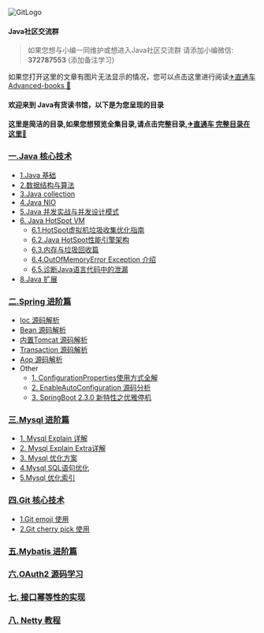 ![GitLogo](doc/logo/book.jpg)

#### Java社区交流群
> 如果您想与小编一同维护或想进入Java社区交流群 
> 请添加小编微信: **372787553** (添加备注学习)

如果您打开这里的文章有图片无法显示的情况，您可以点击这里进行阅读[✈直通车 Advanced-books 🌻](https://gitee.com/YangHaiJi/Advanced-books)

#### 欢迎来到 Java有货读书馆，以下是为您呈现的目录

#### 这里是简洁的目录,如果您想预览全集目录,请点击完整目录,[✈直通车 完整目录在这里🌻](完整目录.md)

### [一.Java 核心技术](note/java/README.md)

 - [1.Java 基础](note/java/base/README.md)
 - [2.数据结构与算法](note/java/datastructureAlgorithm/README.md)
 - [3.Java collection](note/java/collection/README.md)
 - [4.Java NIO](note/java/nio/README.md)    
 - [5.Java 并发实战与并发设计模式](note/java/concurrency/README.md)    
 - [6. Java HotSpot VM](note/java/jvm/README.md)
     - [6.1.HotSpot虚拟机垃圾收集优化指南](note/java/jvm/HotSpot/JavaHotSpotVM.md)
     - [6.2.Java HotSpot性能引擎架构](note/java/jvm/HotSpot/JavaHotSpot性能引擎架构.md)
     - [6.3.内存与垃圾回收篇](note/java/jvm/README.md)
     - [6.4.OutOfMemoryError Exception 介绍](note/java/jvm/StandardEditionTroubleshootingGuide/OutOfMemoryErrorException.md)    
     - [6.5.诊断Java语言代码中的泄漏](note/java/jvm/StandardEditionTroubleshootingGuide/DiagnoseLeaksinJavaLanguageCode.md)    
 - [8.Java 扩展 ](note/java/other/README.md)
### [二.Spring 进阶篇](note/spring/README.md)
 - [Ioc 源码解析](note/spring/book/ioc/README.md)
 - [Bean 源码解析](note/spring/book/bean/README.md)
 - [内置Tomcat 源码解析](note/spring/book/ioc/README.md)
 - [Transaction 源码解析](note/spring/book/transaction/README.md)
 - [Aop 源码解析](note/spring/book/aop/README.md)
 - Other 
     - [1. ConfigurationProperties使用方式全解](note/spring/book/ConfigurationProperties.md)
     - [2. EnableAutoConfiguration 源码分析](note/spring/book/EnableAutoConfiguration.md)
     - [3. SpringBoot 2.3.0 新特性之优雅停机](note/spring/book/GracefulShutdown.md)
### [三.Mysql 进阶篇](note/mysql/README.md)
 - [1. Mysql Explain 详解](note/mysql/book/Explain.md)
 - [2. Mysql Explain Extra详解](note/mysql/book/Extra.md)
 - [3. Mysql 优化方案](note/mysql/book/优化方案.md)
 - [4.Mysql SQL语句优化](note/mysql/book/sql优化/优化SQL语句.md)
 - [5.Mysql 优化索引](note/mysql/book/索引优化/优化索引.md)
### [四.Git 核心技术](note/git/README.md)
 - [1.Git emoji 使用](note/git/emoji/emoji.md)
 - [2.Git cherry pick 使用](note/git/senior/cherryPick.md)
### [五.Mybatis 进阶篇](note/mybatis/README.md)  
### [六.OAuth2 源码学习](note/oauth/README.md)
### [七. 接口幂等性的实现](note/actualCombat/Limiter.md)
### [八. Netty 教程](note/netty/README.md)